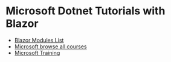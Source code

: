 # Microsoft Dotnet Tutorials with Blazor

- [Blazor Modules List](https://learn.microsoft.com/en-us/training/paths/build-web-apps-with-blazor/)
- [Microsoft browse all courses](https://learn.microsoft.com/en-us/training/browse/?terms=blazor)
- [Microsoft Training](https://learn.microsoft.com/en-us/training/)
